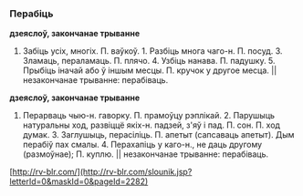 ### Перабіць
**дзеяслоў, закончанае трыванне**

1. Забіць усіх, многіх. П. ваўкоў. 1. Разбіць многа чаго-н. П. посуд. 3. Зламаць, пераламаць. П. плячо. 4. Узбіць нанава. П. падушку. 5. Прыбіць іначай або ў іншым месцы. П. кручок у другое месца. || незакончанае трыванне: перабіваць.

**дзеяслоў, закончанае трыванне**

1. Перарваць чыю-н. гаворку. П. прамоўцу рэплікай. 2. Парушыць натуральны ход, развіццё якіх-н. падзей, з'яў і пад. П. сон. П. ход думак. 3. Заглушыць, перасіліць. П. апетыт (сапсаваць апетыт). Дым перабіў пах смалы. 4. Перахапіць у каго-н., не даць другому (размоўнае); П. куплю. || незакончанае трыванне: перабіваць.

<a rel="author">[http://rv-blr.com/](http://rv-blr.com/slounik.jsp?letterId=0&maskId=0&pageId=2282)</a>
